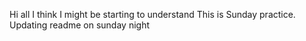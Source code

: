 Hi all
I think I might be starting to understand
This is Sunday practice.
Updating readme on sunday night